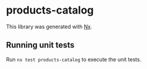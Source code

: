 # products-catalog

This library was generated with [Nx](https://nx.dev).

## Running unit tests

Run `nx test products-catalog` to execute the unit tests.
